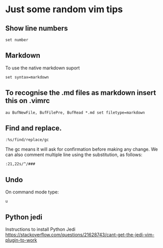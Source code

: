 # Just some random vim tips

## Show line numbers
```vim
set number
```

## Markdown
To use the native markdown suport
```vim
set syntax=markdown
```
## To recognise the .md files as markdown insert this on .vimrc
```vim
au BufNewFile, BufFilePre, BufRead *.md set filetype=markdown
```
## Find and replace.
```vim
:%s/find/replace/gc
```
The gc means it will ask for confirmation before making any change.
We can also comment multiple line using the substitution, as follows:
```vim
:21,22s/^/###
```
## Undo
On command mode type:
```vim
u
```
## Python jedi
Instructions to install Python Jedi  
https://stackoverflow.com/questions/21628743/cant-get-the-jedi-vim-plugin-to-work
